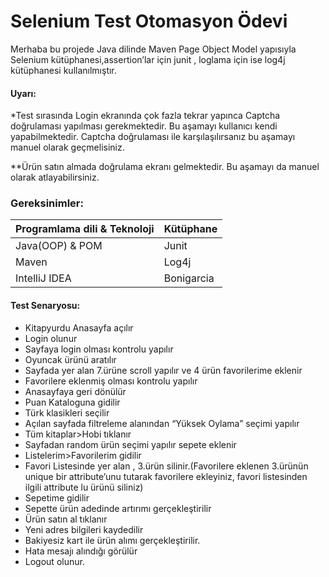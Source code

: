 # Selenium Test Otomasyon Ödevi

Merhaba bu projede Java dilinde Maven Page Object Model yapısıyla Selenium kütüphanesi,assertion’lar için junit , loglama için ise log4j kütüphanesi kullanılmıştır.

#### **Uyarı:** 

*Test sırasında Login ekranında çok fazla tekrar yapınca Captcha doğrulaması yapılması gerekmektedir. Bu aşamayı kullanıcı kendi yapabilmektedir. Captcha doğrulaması ile karşılaşılırsanız bu aşamayı manuel olarak geçmelisiniz.

**Ürün satın almada doğrulama ekranı gelmektedir. Bu aşamayı da manuel olarak atlayabilirsiniz.

### Gereksinimler:

| Programlama dili & Teknoloji | Kütüphane  |
| :--------------------------- | ---------- |
| Java(OOP) & POM              | Junit      |
| Maven                        | Log4j      |
| IntelliJ IDEA                | Bonigarcia |
#### Test Senaryosu:

- Kitapyurdu Anasayfa açılır
- Login olunur
- Sayfaya login olması kontrolu yapılır
- Oyuncak ürünü aratılır
- Sayfada yer alan 7.ürüne scroll yapılır ve 4 ürün favorilerime eklenir
- Favorilere eklenmiş olması kontrolu yapılır
- Anasayfaya geri dönülür
- Puan Kataloguna gidilir
- Türk klasikleri seçilir
- Açılan sayfada filtreleme alanından “Yüksek Oylama” seçimi yapılır
- Tüm kitaplar>Hobi tıklanır
- Sayfadan random ürün seçimi yapılır sepete eklenir
- Listelerim>Favorilerim gidilir
- Favori Listesinde yer alan , 3.ürün silinir.(Favorilere eklenen 3.ürünün unique bir attribute’unu tutarak favorilere ekleyiniz, favori listesinden ilgili attribute lu ürünü siliniz)
- Sepetime gidilir
- Sepette ürün adedinde artırımı gerçekleştirilir
- Ürün satın al tıklanır
- Yeni adres bilgileri kaydedilir
- Bakiyesiz kart ile ürün alımı gerçekleştirilir.
- Hata mesajı alındığı görülür
- Logout olunur.



